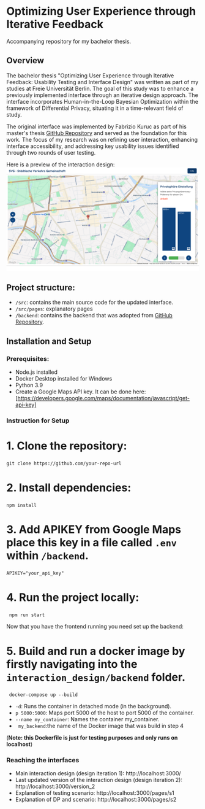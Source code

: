 # Optimizing User Experience through Iterative Feedback

Accompanying repository for my bachelor thesis.

## Overview

The bachelor thesis "Optimizing User Experience through Iterative Feedback: Usability Testing and Interface Design" was written as part of my studies at Freie Universität Berlin. The goal of this study was to enhance a previously implemented interface through an iterative design approach. The interface incorporates Human-in-the-Loop Bayesian Optimization within the framework of Differential Privacy, situating it in a time-relevant field of study.

The original interface was implemented by Fabrizio Kuruc as part of his master's thesis [GitHub Repository](https://github.com/fabriz-io/universal-preference-exploration) and served as the foundation for this work.
The focus of my research was on refining user interaction, enhancing interface accessibility, and addressing key usability issues identified through two rounds of user testing.

Here is a preview of the interaction design:
![Interface Screenshot](./src/img/last_version.png)

## Project structure:

- ```/src```: contains the main source code for the updated interface.
- ```/src/pages```: explanatory pages
- ```/backend```: contains the backend that was adopted from [GitHub Repository](https://github.com/fabriz-io/universal-preference-exploration).


## Installation and Setup

### Prerequisites:
- Node.js installed
- Docker Desktop installed for Windows
- Python 3.9
- Create a Google Maps API key. It can be done here:[https://developers.google.com/maps/documentation/javascript/get-api-key] 


### Instruction for Setup

# 1. Clone the repository:

``` git clone https://github.com/your-repo-url ```

# 2. Install dependencies:

``` npm install ```

# 3. Add APIKEY from Google Maps place this key in a file called ```.env``` within ```/backend```. 

```APIKEY="your_api_key"```
 
# 4. Run the project locally:
 
``` npm run start```

Now that you have the frontend running you need set up the backend: 

# 5. Build and run a docker image by firstly navigating into the ``` interaction_design/backend``` folder.

``` docker-compose up --build```


- ```-d```: Runs the container in detached mode (in the background).
- ```p 5000:5000```: Maps port 5000 of the host to port 5000 of the container.
- ```--name my_container```: Names the container my_container.
- ``` my_backend```:the name of the Docker image that was build in step 4

(__Note: this Dockerfile is just for testing purposes and only runs on localhost__)

### Reaching the interfaces
- Main interaction design (design iteration 1): http://localhost:3000/
- Last updated version of the interaction design (design iteration 2): http://localhost:3000/version_2
- Explanation of testing scenario: http://localhost:3000/pages/s1
- Explanation of DP and scenario: http://localhost:3000/pages/s2
